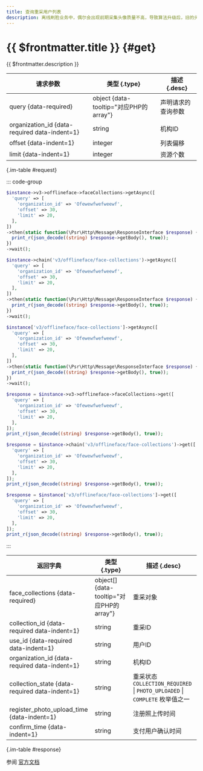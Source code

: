 ```yaml
---
title: 查询重采用户列表
description: 离线刷脸业务中，偶尔会出现前期采集头像质量不高，导致算法升级后，旧的头像无法生成有效的人脸特征，影响用户使用刷脸服务。因此，需要对用户的头像进行重采。
---
```


# {{ $frontmatter.title }} {#get}

{{ $frontmatter.description }}

| 请求参数 | 类型 {.type} | 描述 {.desc}
| --- | --- | ---
| query {data-required} | object {data-tooltip="对应PHP的array"} | 声明请求的查询参数
| organization_id {data-required data-indent=1} | string | 机构ID
| offset {data-indent=1} | integer | 列表偏移
| limit {data-indent=1} | integer | 资源个数

{.im-table #request}

::: code-group

```php [异步纯链式]
$instance->v3->offlineface->faceCollections->getAsync([
  'query' => [
    'organization_id' => 'Ofewewfwefweewf',
    'offset' => 30,
    'limit' => 20,
  ],
])
->then(static function(\Psr\Http\Message\ResponseInterface $response) {
  print_r(json_decode((string) $response->getBody(), true));
})
->wait();
```

```php [异步声明式]
$instance->chain('v3/offlineface/face-collections')->getAsync([
  'query' => [
    'organization_id' => 'Ofewewfwefweewf',
    'offset' => 30,
    'limit' => 20,
  ],
])
->then(static function(\Psr\Http\Message\ResponseInterface $response) {
  print_r(json_decode((string) $response->getBody(), true));
})
->wait();
```

```php [异步属性式]
$instance['v3/offlineface/face-collections']->getAsync([
  'query' => [
    'organization_id' => 'Ofewewfwefweewf',
    'offset' => 30,
    'limit' => 20,
  ],
])
->then(static function(\Psr\Http\Message\ResponseInterface $response) {
  print_r(json_decode((string) $response->getBody(), true));
})
->wait();
```

```php [同步纯链式]
$response = $instance->v3->offlineface->faceCollections->get([
  'query' => [
    'organization_id' => 'Ofewewfwefweewf',
    'offset' => 30,
    'limit' => 20,
  ],
]);
print_r(json_decode((string) $response->getBody(), true));
```

```php [同步声明式]
$response = $instance->chain('v3/offlineface/face-collections')->get([
  'query' => [
    'organization_id' => 'Ofewewfwefweewf',
    'offset' => 30,
    'limit' => 20,
  ],
]);
print_r(json_decode((string) $response->getBody(), true));
```

```php [同步属性式]
$response = $instance['v3/offlineface/face-collections']->get([
  'query' => [
    'organization_id' => 'Ofewewfwefweewf',
    'offset' => 30,
    'limit' => 20,
  ],
]);
print_r(json_decode((string) $response->getBody(), true));
```

:::

| 返回字典 | 类型 {.type} | 描述 {.desc}
| --- | --- | ---
| face_collections {data-required}| object[] {data-tooltip="对应PHP的array"} | 重采对象
| collection_id {data-required data-indent=1} | string | 重采ID
| use_id {data-required data-indent=1} | string | 用户ID
| organization_id {data-required data-indent=1} | string | 机构ID
| collection_state {data-required data-indent=1} | string | 重采状态<br/>`COLLECTION_REQUIRED` \| `PHOTO_UPLOADED` \| `COMPLETE` 枚举值之一
| register_photo_upload_time {data-indent=1} | string | 注册照上传时间
| confirm_time {data-indent=1} | string | 支付用户确认时间

{.im-table #response}

参阅 [官方文档](https://pay.weixin.qq.com/wiki/doc/wxfacepay/develop/k12-development-guidelines.html)
